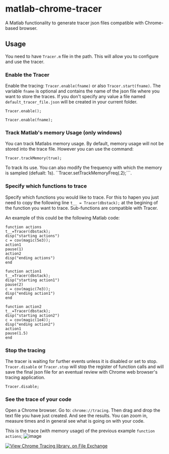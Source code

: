 # matlab-chrome-tracer
A Matlab functionality to generate tracer json files compatible with Chrome-based browser.

## Usage

You need to have ```Tracer.m``` file in the path. This will allow you to configure and use the tracer.

### Enable the Tracer
Enable the tracing: ```Tracer.enable(fname)``` or also ```Tracer.start(fname)```. The variable ```fname``` is optional and contains the name of the json file where you want to store the traces. If you don't specify any value a file named ```default_tracer_file.json``` will be created in your current folder. 

```
Tracer.enable();
```
```
Tracer.enable(fname);
```
### Track Matlab's memory Usage (only windows)
You can track Matlabs memory usage. By default, memory usage will not be stored into the trace file. However you can use the command: 
```
Tracer.trackMemory(true);
```
To track its use. 
You can also modify the frequency with which the memory is sampled (defualt: 1s). ``Tracer.setTrackMemoryFreq(.2);```.

### Specify which functions to trace
Specify which functions you would like to trace. For this to hapen you just need to copy the following line ```t__ = Tracer(dbstack);``` at the begining of the function you want to trace. Sub-functions are compatible with Tracer.

An example of this could be the following Matlab code: 
```
function actions
t__=Tracer(dbstack);
disp("starting actions")
c = cov(magic(5e3));
action1
pause(1)
action2
disp("ending actions")
end

function action1
t__=Tracer(dbstack);
disp("starting action1")
pause(2)
c = cov(magic(7e3));
disp("ending action1")
end

function action2
t__=Tracer(dbstack);
disp("starting action2")
c = cov(magic(1e4));
disp("ending action2")
action1
pause(1.5)
end
```

### Stop the tracing
The tracer is waiting for further events unless it is disabled or set to stop. ```Tracer.disable``` or ```Tracer.stop``` will stop the register of function calls and will save the final json file for an eventual review with Chrome web browser's tracing application.
```
Tracer.disable;
```

### See the trace of your code
Open a Chrome browser. Go to: ```chrome://tracing```. Then drag and drop the text file you have just created. And see the results. You can zoom in, measure times and in general see what is going on with your code. 

This is the trace (with memory usage) of the previous example ```function actions```;
![image](https://user-images.githubusercontent.com/8955424/95630871-3949e800-0a48-11eb-851c-f25fe0362bb1.png)

[![View Chrome Tracing library. on File Exchange](https://www.mathworks.com/matlabcentral/images/matlab-file-exchange.svg)](https://www.mathworks.com/matlabcentral/fileexchange/81061-chrome-tracing-library)

